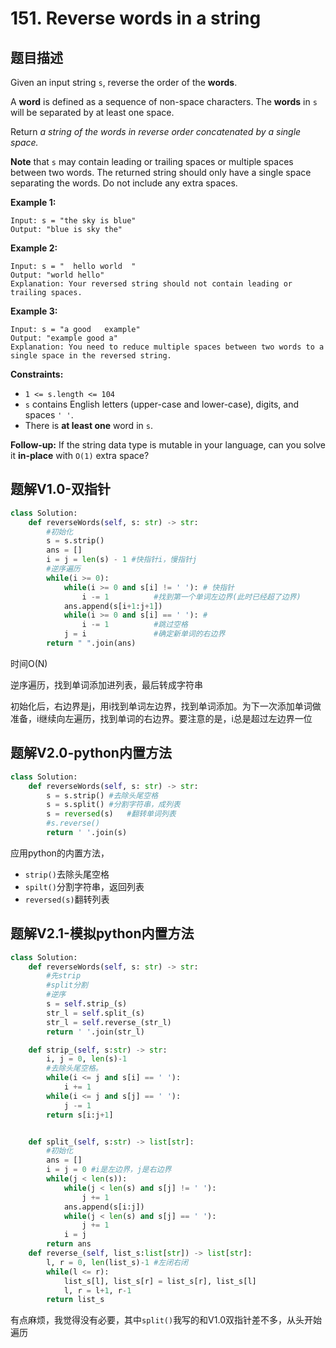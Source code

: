 # 151. Reverse words in a string

## 题目描述

Given an input string `s`, reverse the order of the **words**.

A **word** is defined as a sequence of non-space characters. The **words** in `s` will be separated by at least one space.

Return *a string of the words in reverse order concatenated by a single space.*

**Note** that `s` may contain leading or trailing spaces or multiple spaces between two words. The returned string should only have a single space separating the words. Do not include any extra spaces.

 

**Example 1:**

```
Input: s = "the sky is blue"
Output: "blue is sky the"
```

**Example 2:**

```
Input: s = "  hello world  "
Output: "world hello"
Explanation: Your reversed string should not contain leading or trailing spaces.
```

**Example 3:**

```
Input: s = "a good   example"
Output: "example good a"
Explanation: You need to reduce multiple spaces between two words to a single space in the reversed string.
```

 

**Constraints:**

- `1 <= s.length <= 104`
- `s` contains English letters (upper-case and lower-case), digits, and spaces `' '`.
- There is **at least one** word in `s`.

 

**Follow-up:** If the string data type is mutable in your language, can you solve it **in-place** with `O(1)` extra space?



## 题解V1.0-双指针

```python
class Solution:
    def reverseWords(self, s: str) -> str:
        #初始化
        s = s.strip()
        ans = []
        i = j = len(s) - 1 #快指针i，慢指针j
        #逆序遍历
        while(i >= 0):
            while(i >= 0 and s[i] != ' '): # 快指针
                i -= 1          #找到第一个单词左边界(此时已经超了边界)
            ans.append(s[i+1:j+1])
            while(i >= 0 and s[i] == ' '): #
                i -= 1          #跳过空格
            j = i               #确定新单词的右边界
        return " ".join(ans)
```

时间O(N)

逆序遍历，找到单词添加进列表，最后转成字符串

初始化后，右边界是j，用i找到单词左边界，找到单词添加。为下一次添加单词做准备，i继续向左遍历，找到单词的右边界。要注意的是，i总是超过左边界一位



## 题解V2.0-python内置方法

```python
class Solution:
    def reverseWords(self, s: str) -> str:
        s = s.strip() #去除头尾空格
        s = s.split() #分割字符串，成列表
        s = reversed(s)   #翻转单词列表
        #s.reverse()
        return ' '.join(s) 
```

应用python的内置方法，

- `strip()`去除头尾空格
- `spilt()`分割字符串，返回列表
- `reversed(s)`翻转列表



## 题解V2.1-模拟python内置方法

```python
class Solution:
    def reverseWords(self, s: str) -> str:
        #先strip
        #split分割
        #逆序
        s = self.strip_(s)
        str_l = self.split_(s)
        str_l = self.reverse_(str_l)
        return ' '.join(str_l)

    def strip_(self, s:str) -> str:
        i, j = 0, len(s)-1
        #去除头尾空格。
        while(i <= j and s[i] == ' '):
            i += 1
        while(i <= j and s[j] == ' '):
            j -= 1
        return s[i:j+1]


    def split_(self, s:str) -> list[str]:
        #初始化
        ans = []
        i = j = 0 #i是左边界，j是右边界
        while(j < len(s)):
            while(j < len(s) and s[j] != ' '):
                j += 1
            ans.append(s[i:j])
            while(j < len(s) and s[j] == ' '):
                j += 1
            i = j
        return ans
    def reverse_(self, list_s:list[str]) -> list[str]:
        l, r = 0, len(list_s)-1 #左闭右闭
        while(l <= r):
            list_s[l], list_s[r] = list_s[r], list_s[l]
            l, r = l+1, r-1
        return list_s
```

有点麻烦，我觉得没有必要，其中`split()`我写的和V1.0双指针差不多，从头开始遍历